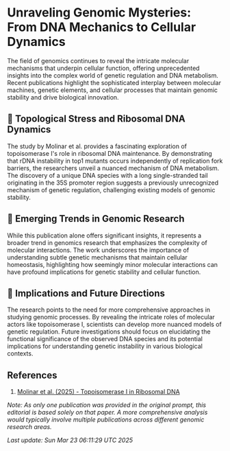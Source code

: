 # Unraveling Genomic Mysteries: From DNA Mechanics to Cellular Dynamics

The field of genomics continues to reveal the intricate molecular mechanisms that underpin cellular function, offering unprecedented insights into the complex world of genetic regulation and DNA metabolism. Recent publications highlight the sophisticated interplay between molecular machines, genetic elements, and cellular processes that maintain genomic stability and drive biological innovation.

## 🧬 Topological Stress and Ribosomal DNA Dynamics

The study by Molinar et al. provides a fascinating exploration of topoisomerase I's role in ribosomal DNA maintenance. By demonstrating that rDNA instability in top1 mutants occurs independently of replication fork barriers, the researchers unveil a nuanced mechanism of DNA metabolism. The discovery of a unique DNA species with a long single-stranded tail originating in the 35S promoter region suggests a previously unrecognized mechanism of genetic regulation, challenging existing models of genomic stability.

## 🔬 Emerging Trends in Genomic Research

While this publication alone offers significant insights, it represents a broader trend in genomics research that emphasizes the complexity of molecular interactions. The work underscores the importance of understanding subtle genetic mechanisms that maintain cellular homeostasis, highlighting how seemingly minor molecular interactions can have profound implications for genetic stability and cellular function.

## 🌟 Implications and Future Directions

The research points to the need for more comprehensive approaches in studying genomic processes. By revealing the intricate roles of molecular actors like topoisomerase I, scientists can develop more nuanced models of genetic regulation. Future investigations should focus on elucidating the functional significance of the observed DNA species and its potential implications for understanding genetic instability in various biological contexts.

## **References**

1. [Molinar et al. (2025) - Topoisomerase I in Ribosomal DNA](https://pubmed.ncbi.nlm.nih.gov/40119707)

*Note: As only one publication was provided in the original prompt, this editorial is based solely on that paper. A more comprehensive analysis would typically involve multiple publications across different genomic research areas.*

*Last update: Sun Mar 23 06:11:29 UTC 2025*
